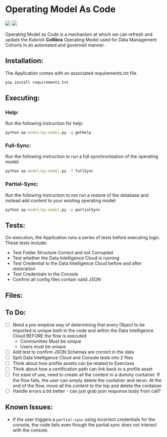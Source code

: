 # Operating Model As Code 
<img 
    src="https://img.shields.io/badge/Python-3.9.0-blue.svg" style="padding-bottom: 5px; float: left; margin-right: 5px">

<img 
    src="https://img.shields.io/badge/Beta-0.1-red.svg" style="padding-bottom: 5px;">

Operating Model as Code is a mechanism at which we can refresh and update the Kubrick **Collibra** Operating Model used for Data Management Cohorts in an automated and governed manner.

## Installation:
The Application comes with an associated requirements.txt file.

```cmd
pip install requirements.txt
```

## Executing:
### Help:
Run the following instruction for help:
```cmd
python op-model/op-model.py -g getHelp
```
### Full-Sync:
Run the following instruction to run a full synchronisation of the operating model:
```cmd
python op-model/op-model.py -f fullSync
```
### Partial-Sync:
Run the following instruction to not run a restore of the database and instead add content to your existing operating model:
```cmd
python op-model/op-model.py -p partialSync
```

## Tests:
On execution, the Application runs a series of tests before executing logic. These tests include:

* Test Folder Structure Correct and not Corrupted
* Test whether the Data Intelligence Cloud is running
* Test Credential to the Data Intelligence Cloud before and after restoration
* Test Credentials to the Console
* Confirm all config files contain valid JSON

## Files:


## To Do:
- [ ] Need a pre-emptive way of determining that every Object to be imported is unique both in the code and within the Data Intelligence Cloud BEFORE the flow is executed
    * Communities Must be unique
    * Users must be unique
- [ ] Add test to confirm JSON Schemas are correct in the data
- [ ] Split Data Intelligence Cloud and Console tests into 2 files
- [ ] Think about how profile assets can be related to Exercises
- [ ] Think about how a certification path can link back to a profile asset
- [ ] For ease of use, need to create all the content in a dummy container. If the flow fails, the user can simply delete the container and rerun. At the end of the flow, move all the content to the top and delete the container
- [ ] Handle errors a bit better - can just grab json response body from call?

## Known Issues:
* If the user triggers a `partial-sync` using incorrect credentials for the console, the code fails even though the partial sync does not interact with the console.
